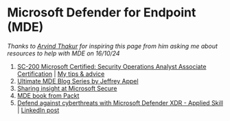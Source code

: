 <h1>Microsoft Defender for Endpoint (MDE)</h1>

*Thanks to [Arvind Thakur](https://www.linkedin.com/in/arvind-thakur-a5331b66/) for inspiring this page from him asking me about resources to help with MDE on 16/10/24*

1. [SC-200 Microsoft Certified: Security Operations Analyst Associate Certification](https://learn.microsoft.com/en-us/credentials/certifications/security-operations-analyst) | [My tips & advice](https://www.linkedin.com/feed/update/urn:li:activity:7150047254576336896/)
2. [Ultimate MDE Blog Series by Jeffrey Appel](https://jeffreyappel.nl/microsoft-defender-for-endpoint-the-ultimate-blog-series-for-windows-intro/)
3. [Sharing insight at Microsoft Secure](https://www.linkedin.com/feed/update/urn:li:activity:7049428053566869505/)
4. [MDE book from Packt](https://www.linkedin.com/feed/update/urn:li:activity:7037479829776039937/)
5. [Defend against cyberthreats with Microsoft Defender XDR - Applied Skill](https://learn.microsoft.com/api/credentials/share/en-gb/PuravD-9957/DB92EDC3A755353A?sharingId=MVP_388101) | [LinkedIn post](https://www.linkedin.com/feed/update/urn:li:activity:7276891791402930177/)
